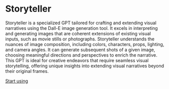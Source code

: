 # Storyteller

Storyteller is a specialized GPT tailored for crafting and extending visual narratives using the Dall-E image generation tool. It excels in interpreting and generating images that are coherent extensions of existing visual inputs, such as movie stills or photographs. Storyteller understands the nuances of image composition, including colors, characters, props, lighting, and camera angles. It can generate subsequent shots of a given image, choosing meaningful directions and perspectives to enrich the narrative. This GPT is ideal for creative endeavors that require seamless visual storytelling, offering unique insights into extending visual narratives beyond their original frames.

[Start using](https://chat.openai.com/g/g-dmgFloZ5w-storyteller)